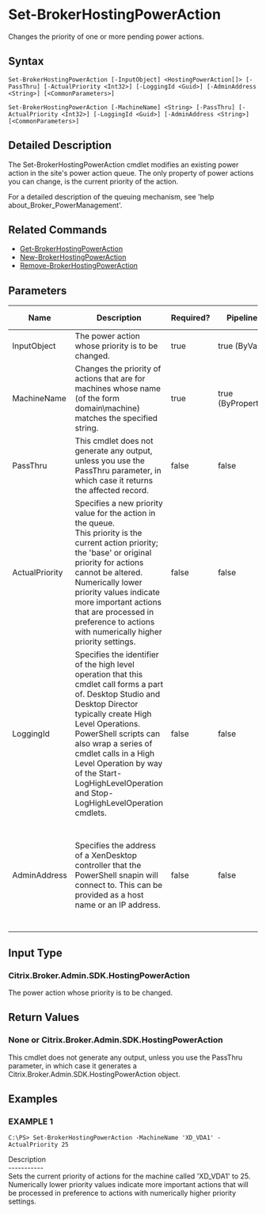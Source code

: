 ﻿# Set-BrokerHostingPowerAction

   Changes the priority of one or more pending power actions.

## Syntax
```
Set-BrokerHostingPowerAction [-InputObject] <HostingPowerAction[]> [-PassThru] [-ActualPriority <Int32>] [-LoggingId <Guid>] [-AdminAddress <String>] [<CommonParameters>]

Set-BrokerHostingPowerAction [-MachineName] <String> [-PassThru] [-ActualPriority <Int32>] [-LoggingId <Guid>] [-AdminAddress <String>] [<CommonParameters>]
```

## Detailed Description
   The Set-BrokerHostingPowerAction cmdlet modifies an existing power action in the site's power action queue. The only property of power actions you can change, is the current priority of the action.

For a detailed description of the queuing mechanism, see 'help about_Broker_PowerManagement'.

## Related Commands
  * [Get-BrokerHostingPowerAction](Get-BrokerHostingPowerAction.html)
  * [New-BrokerHostingPowerAction](New-BrokerHostingPowerAction.html)
  * [Remove-BrokerHostingPowerAction](Remove-BrokerHostingPowerAction.html)
## Parameters

| Name   | Description | Required? | Pipeline Input | Default Value |
| --- | --- | --- | --- | --- |
| InputObject | The power action whose priority is to be changed. | true | true (ByValue) |  |
| MachineName | Changes the priority of actions that are for machines whose name (of the form domain\machine) matches the specified string. | true | true (ByPropertyName) |  |
| PassThru | This cmdlet does not generate any output, unless you use the PassThru parameter, in which case it returns the affected record. | false | false | False |
| ActualPriority | Specifies a new priority value for the action in the queue.<br>This priority is the current action priority; the 'base' or original priority for actions cannot be altered. Numerically lower priority values indicate more important actions that are processed in preference to actions with numerically higher priority settings. | false | false |  |
| LoggingId | Specifies the identifier of the high level operation that this cmdlet call forms a part of. Desktop Studio and Desktop Director typically create High Level Operations. PowerShell scripts can also wrap a series of cmdlet calls in a High Level Operation by way of the Start-LogHighLevelOperation and Stop-LogHighLevelOperation cmdlets. | false | false |  |
| AdminAddress | Specifies the address of a XenDesktop controller that the PowerShell snapin will connect to. This can be provided as a host name or an IP address. | false | false | Localhost. Once a value is provided by any cmdlet, this value will become the default. |

## Input Type
### Citrix.Broker.Admin.SDK.HostingPowerAction
   The power action whose priority is to be changed.
## Return Values
### None or Citrix.Broker.Admin.SDK.HostingPowerAction
   This cmdlet does not generate any output, unless you use the PassThru parameter, in which case it generates a Citrix.Broker.Admin.SDK.HostingPowerAction object.
## Examples

### EXAMPLE 1
```
C:\PS> Set-BrokerHostingPowerAction -MachineName 'XD_VDA1' -ActualPriority 25
```
   Description<br>-----------<br>Sets the current priority of actions for the machine called 'XD_VDA1' to 25. Numerically lower priority values indicate more important actions that will be processed in preference to actions with numerically higher priority settings.
